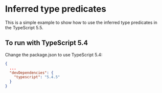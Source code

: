 # Inferred type predicates

This is a simple example to show how to use the inferred type predicates in the
TypeScript 5.5.

## To run with TypeScript 5.4

Change the package.json to use TypeScript 5.4:

```json
{
  ...
  "devDependencies": {
    "typescript": "5.4.5"
  }
}
```
